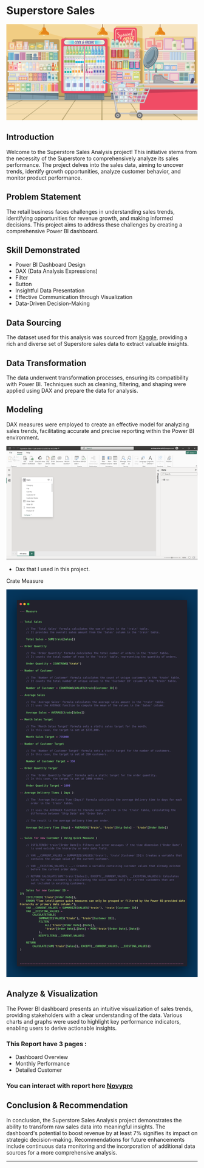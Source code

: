 # Superstore Sales

![](superstore_hero.jpg)

## Introduction

Welcome to the Superstore Sales Analysis project! This initiative stems from the necessity of the Superstore to comprehensively analyze its sales performance. The project delves into the sales data, aiming to uncover trends, identify growth opportunities, analyze customer behavior, and monitor product performance.

## Problem Statement

The retail business faces challenges in understanding sales trends, identifying opportunities for revenue growth, and making informed decisions. This project aims to address these challenges by creating a comprehensive Power BI dashboard.

## Skill Demonstrated

- Power BI Dashboard Design
- DAX (Data Analysis Expressions)
- Filter
- Button
- Insightful Data Presentation
- Effective Communication through Visualization
- Data-Driven Decision-Making

## Data Sourcing

The dataset used for this analysis was sourced from [Kaggle](https://www.kaggle.com/), providing a rich and diverse set of Superstore sales data to extract valuable insights.

## Data Transformation

The data underwent transformation processes, ensuring its compatibility with Power BI. Techniques such as cleaning, filtering, and shaping were applied using DAX and prepare the data for analysis.

## Modeling

DAX measures were employed to create an effective model for analyzing sales trends, facilitating accurate and precise reporting within the Power BI environment.

![](relationship_table.png)

- Dax that I used in this project.

Crate Measure 

![](dax_measure_superstore.png)

## Analyze & Visualization

The Power BI dashboard presents an intuitive visualization of sales trends, providing stakeholders with a clear understanding of the data. Various charts and graphs were used to highlight key performance indicators, enabling users to derive actionable insights.

### This Report have 3 pages :
- Dashboard Overview
- Monthly Performance
- Detailed Customer

### You can interact with report here [Novypro](https://www.novypro.com/project/superstore-sales-8)

## Conclusion & Recommendation

In conclusion, the Superstore Sales Analysis project demonstrates the ability to transform raw sales data into meaningful insights. The dashboard's potential to boost revenue by at least 7% signifies its impact on strategic decision-making. Recommendations for future enhancements include continuous data monitoring and the incorporation of additional data sources for a more comprehensive analysis.


----------------------------------------------------------------------------------------------------------------------------------------------------------------------------------------------------
